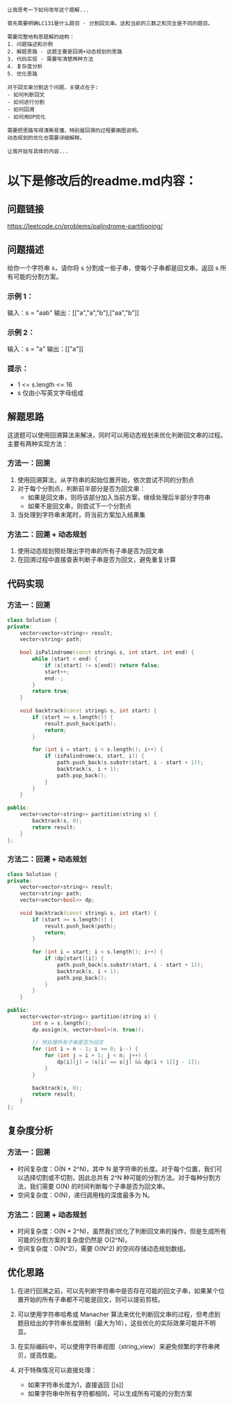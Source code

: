 ````thinking
让我思考一下如何改写这个题解...

首先需要明确LC131是什么题目 - 分割回文串。这和当前的三数之和完全是不同的题目。

需要完整地构思题解的结构：
1. 问题描述和示例
2. 解题思路 - 这题主要是回溯+动态规划的思路
3. 代码实现 - 需要写清楚两种方法
4. 复杂度分析
5. 优化思路

对于回文串分割这个问题，关键点在于:
- 如何判断回文
- 如何进行分割
- 如何回溯
- 如何用DP优化

需要把思路写得清晰易懂，特别是回溯的过程要画图说明。
动态规划的优化也需要详细解释。

让我开始写具体的内容...
````

# 以下是修改后的readme.md内容：

## 问题链接
https://leetcode.cn/problems/palindrome-partitioning/

## 问题描述
给你一个字符串 s，请你将 s 分割成一些子串，使每个子串都是回文串。返回 s 所有可能的分割方案。

### 示例 1：
输入：s = "aab"
输出：[["a","a","b"],["aa","b"]]

### 示例 2：
输入：s = "a"
输出：[["a"]]

### 提示：
- 1 <= s.length <= 16
- s 仅由小写英文字母组成

## 解题思路
这道题可以使用回溯算法来解决，同时可以用动态规划来优化判断回文串的过程。主要有两种实现方法：

### 方法一：回溯
1. 使用回溯算法，从字符串的起始位置开始，依次尝试不同的分割点
2. 对于每个分割点，判断前半部分是否为回文串：
   - 如果是回文串，则将该部分加入当前方案，继续处理后半部分字符串
   - 如果不是回文串，则尝试下一个分割点
3. 当处理到字符串末尾时，将当前方案加入结果集

### 方法二：回溯 + 动态规划
1. 使用动态规划预处理出字符串的所有子串是否为回文串
2. 在回溯过程中直接查表判断子串是否为回文，避免重复计算

## 代码实现

### 方法一：回溯
```cpp
class Solution {
private:
    vector<vector<string>> result;
    vector<string> path;
    
    bool isPalindrome(const string& s, int start, int end) {
        while (start < end) {
            if (s[start] != s[end]) return false;
            start++;
            end--;
        }
        return true;
    }
    
    void backtrack(const string& s, int start) {
        if (start >= s.length()) {
            result.push_back(path);
            return;
        }
        
        for (int i = start; i < s.length(); i++) {
            if (isPalindrome(s, start, i)) {
                path.push_back(s.substr(start, i - start + 1));
                backtrack(s, i + 1);
                path.pop_back();
            }
        }
    }
    
public:
    vector<vector<string>> partition(string s) {
        backtrack(s, 0);
        return result;
    }
};
```

### 方法二：回溯 + 动态规划
```cpp
class Solution {
private:
    vector<vector<string>> result;
    vector<string> path;
    vector<vector<bool>> dp;
    
    void backtrack(const string& s, int start) {
        if (start >= s.length()) {
            result.push_back(path);
            return;
        }
        
        for (int i = start; i < s.length(); i++) {
            if (dp[start][i]) {
                path.push_back(s.substr(start, i - start + 1));
                backtrack(s, i + 1);
                path.pop_back();
            }
        }
    }
    
public:
    vector<vector<string>> partition(string s) {
        int n = s.length();
        dp.assign(n, vector<bool>(n, true));
        
        // 预处理所有子串是否为回文
        for (int i = n - 1; i >= 0; i--) {
            for (int j = i + 1; j < n; j++) {
                dp[i][j] = (s[i] == s[j] && dp[i + 1][j - 1]);
            }
        }
        
        backtrack(s, 0);
        return result;
    }
};
```

## 复杂度分析

### 方法一：回溯
- 时间复杂度：O(N * 2^N)，其中 N 是字符串的长度。对于每个位置，我们可以选择切割或不切割，因此总共有 2^N 种可能的分割方法。对于每种分割方法，我们需要 O(N) 的时间判断每个子串是否为回文串。
- 空间复杂度：O(N)，递归调用栈的深度最多为 N。

### 方法二：回溯 + 动态规划
- 时间复杂度：O(N * 2^N)，虽然我们优化了判断回文串的操作，但是生成所有可能的分割方案的复杂度仍然是 O(2^N)。
- 空间复杂度：O(N^2)，需要 O(N^2) 的空间存储动态规划数组。

## 优化思路
1. 在进行回溯之前，可以先判断字符串中是否存在可能的回文子串，如果某个位置开始的所有子串都不可能是回文，则可以提前剪枝。

2. 可以使用字符串哈希或 Manacher 算法来优化判断回文串的过程，但考虑到题目给出的字符串长度限制（最大为16），这些优化的实际效果可能并不明显。

3. 在实际编码中，可以使用字符串视图（string_view）来避免频繁的字符串拷贝，提高性能。

4. 对于特殊情况可以直接处理：
   - 如果字符串长度为1，直接返回 [[s]]
   - 如果字符串中所有字符都相同，可以生成所有可能的分割方案
